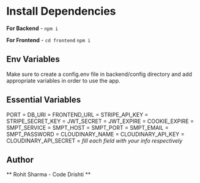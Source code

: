 # Install Dependencies
**For Backend** - ` npm i `

**For Frontend** - `cd frontend` `npm i` 

## Env Variables

Make sure to create a config.env file in backend/config directory and add appropriate variables in order to use the app.

## Essential Variables

PORT = 
DB_URI = 
FRONTEND_URL = 
STRIPE_API_KEY = 
STRIPE_SECRET_KEY = 
JWT_SECRET = 
JWT_EXPIRE = 
COOKIE_EXPIRE = 
SMPT_SERVICE = 
SMPT_HOST = 
SMPT_PORT = 
SMPT_EMAIL = 
SMPT_PASSWORD = 
CLOUDINARY_NAME = 
CLOUDINARY_API_KEY = 
CLOUDINARY_API_SECRET = 
*fill each field with your info respectively*

## Author
** Rohit Sharma - Code Drishti **